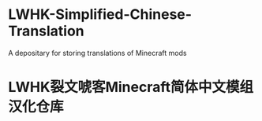 # LWHK-Simplified-Chinese-Translation
A depositary for storing translations of Minecraft mods
# LWHK裂文唬客Minecraft简体中文模组汉化仓库
